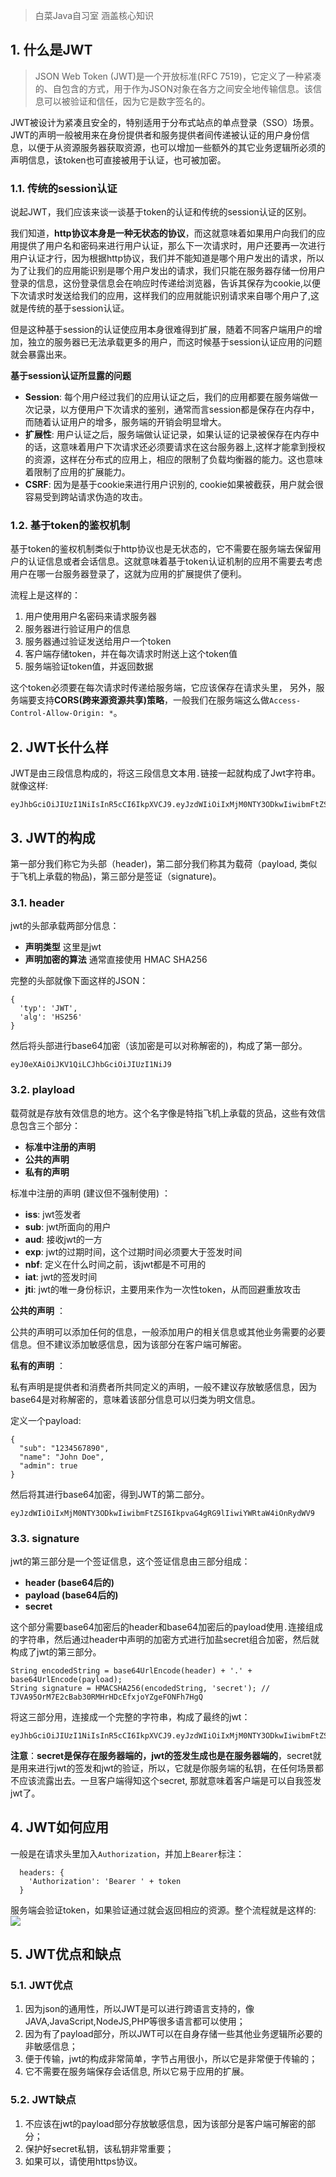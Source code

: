 > 白菜Java自习室 涵盖核心知识

## 1. 什么是JWT

> JSON Web Token (JWT)是一个开放标准(RFC 7519)，它定义了一种紧凑的、自包含的方式，用于作为JSON对象在各方之间安全地传输信息。该信息可以被验证和信任，因为它是数字签名的。

JWT被设计为紧凑且安全的，特别适用于分布式站点的单点登录（SSO）场景。JWT的声明一般被用来在身份提供者和服务提供者间传递被认证的用户身份信息，以便于从资源服务器获取资源，也可以增加一些额外的其它业务逻辑所必须的声明信息，该token也可直接被用于认证，也可被加密。

### 1.1. 传统的session认证

说起JWT，我们应该来谈一谈基于token的认证和传统的session认证的区别。

我们知道，**http协议本身是一种无状态的协议**，而这就意味着如果用户向我们的应用提供了用户名和密码来进行用户认证，那么下一次请求时，用户还要再一次进行用户认证才行，因为根据http协议，我们并不能知道是哪个用户发出的请求，所以为了让我们的应用能识别是哪个用户发出的请求，我们只能在服务器存储一份用户登录的信息，这份登录信息会在响应时传递给浏览器，告诉其保存为cookie,以便下次请求时发送给我们的应用，这样我们的应用就能识别请求来自哪个用户了,这就是传统的基于session认证。

但是这种基于session的认证使应用本身很难得到扩展，随着不同客户端用户的增加，独立的服务器已无法承载更多的用户，而这时候基于session认证应用的问题就会暴露出来。

**基于session认证所显露的问题**

* **Session**: 每个用户经过我们的应用认证之后，我们的应用都要在服务端做一次记录，以方便用户下次请求的鉴别，通常而言session都是保存在内存中，而随着认证用户的增多，服务端的开销会明显增大。
* **扩展性**: 用户认证之后，服务端做认证记录，如果认证的记录被保存在内存中的话，这意味着用户下次请求还必须要请求在这台服务器上,这样才能拿到授权的资源，这样在分布式的应用上，相应的限制了负载均衡器的能力。这也意味着限制了应用的扩展能力。
* **CSRF**: 因为是基于cookie来进行用户识别的, cookie如果被截获，用户就会很容易受到跨站请求伪造的攻击。

### 1.2. 基于token的鉴权机制

基于token的鉴权机制类似于http协议也是无状态的，它不需要在服务端去保留用户的认证信息或者会话信息。这就意味着基于token认证机制的应用不需要去考虑用户在哪一台服务器登录了，这就为应用的扩展提供了便利。

流程上是这样的：

1. 用户使用用户名密码来请求服务器
2. 服务器进行验证用户的信息
3. 服务器通过验证发送给用户一个token
4. 客户端存储token，并在每次请求时附送上这个token值
5. 服务端验证token值，并返回数据

这个token必须要在每次请求时传递给服务端，它应该保存在请求头里， 另外，服务端要支持**CORS(跨来源资源共享)策略**，一般我们在服务端这么做```Access-Control-Allow-Origin: *```。

## 2. JWT长什么样

JWT是由三段信息构成的，将这三段信息文本用`.`链接一起就构成了Jwt字符串。就像这样:

```
eyJhbGciOiJIUzI1NiIsInR5cCI6IkpXVCJ9.eyJzdWIiOiIxMjM0NTY3ODkwIiwibmFtZSI6IkpvaG4gRG9lIiwiYWRtaW4iOnRydWV9.TJVA95OrM7E2cBab30RMHrHDcEfxjoYZgeFONFh7HgQ
```

## 3. JWT的构成

第一部分我们称它为头部（header)，第二部分我们称其为载荷（payload, 类似于飞机上承载的物品)，第三部分是签证（signature)。

### 3.1. header

jwt的头部承载两部分信息：

* **声明类型** 这里是jwt
* **声明加密的算法** 通常直接使用 HMAC SHA256

完整的头部就像下面这样的JSON：

```
{
  'typ': 'JWT',
  'alg': 'HS256'
}
```

然后将头部进行base64加密（该加密是可以对称解密的)，构成了第一部分。

```
eyJ0eXAiOiJKV1QiLCJhbGciOiJIUzI1NiJ9
```

### 3.2. playload

载荷就是存放有效信息的地方。这个名字像是特指飞机上承载的货品，这些有效信息包含三个部分：

* **标准中注册的声明**
* **公共的声明**
* **私有的声明**

标准中注册的声明 (建议但不强制使用) ：

* **iss**: jwt签发者
* **sub**: jwt所面向的用户
* **aud**: 接收jwt的一方
* **exp**: jwt的过期时间，这个过期时间必须要大于签发时间
* **nbf**: 定义在什么时间之前，该jwt都是不可用的
* **iat**: jwt的签发时间
* **jti**: jwt的唯一身份标识，主要用来作为一次性token，从而回避重放攻击

**公共的声明** ：

公共的声明可以添加任何的信息，一般添加用户的相关信息或其他业务需要的必要信息。但不建议添加敏感信息，因为该部分在客户端可解密。

**私有的声明** ：

私有声明是提供者和消费者所共同定义的声明，一般不建议存放敏感信息，因为base64是对称解密的，意味着该部分信息可以归类为明文信息。

定义一个payload:

```
{
  "sub": "1234567890",
  "name": "John Doe",
  "admin": true
}
```

然后将其进行base64加密，得到JWT的第二部分。

```
eyJzdWIiOiIxMjM0NTY3ODkwIiwibmFtZSI6IkpvaG4gRG9lIiwiYWRtaW4iOnRydWV9
```

### 3.3. signature

jwt的第三部分是一个签证信息，这个签证信息由三部分组成：

* **header (base64后的)**
* **payload (base64后的)**
* **secret**

这个部分需要base64加密后的header和base64加密后的payload使用`.`连接组成的字符串，然后通过header中声明的加密方式进行加盐secret组合加密，然后就构成了jwt的第三部分。

```
String encodedString = base64UrlEncode(header) + '.' + base64UrlEncode(payload);
String signature = HMACSHA256(encodedString, 'secret'); // TJVA95OrM7E2cBab30RMHrHDcEfxjoYZgeFONFh7HgQ
```

将这三部分用，连接成一个完整的字符串，构成了最终的jwt：

```
eyJhbGciOiJIUzI1NiIsInR5cCI6IkpXVCJ9.eyJzdWIiOiIxMjM0NTY3ODkwIiwibmFtZSI6IkpvaG4gRG9lIiwiYWRtaW4iOnRydWV9.TJVA95OrM7E2cBab30RMHrHDcEfxjoYZgeFONFh7HgQ
```

**注意**：**secret是保存在服务器端的，jwt的签发生成也是在服务器端的**，secret就是用来进行jwt的签发和jwt的验证，所以，它就是你服务端的私钥，在任何场景都不应该流露出去。一旦客户端得知这个secret, 那就意味着客户端是可以自我签发jwt了。

## 4. JWT如何应用

一般是在请求头里加入```Authorization```，并加上```Bearer```标注：

```
  headers: {
    'Authorization': 'Bearer ' + token
  }
```

服务端会验证token，如果验证通过就会返回相应的资源。整个流程就是这样的:
![](//p3-juejin.byteimg.com/tos-cn-i-k3u1fbpfcp/f266f413701d4313aa33b5f13f387f9d~tplv-k3u1fbpfcp-zoom-1.image)

## 5. JWT优点和缺点

### 5.1. JWT优点

1. 因为json的通用性，所以JWT是可以进行跨语言支持的，像JAVA,JavaScript,NodeJS,PHP等很多语言都可以使用；
2. 因为有了payload部分，所以JWT可以在自身存储一些其他业务逻辑所必要的非敏感信息；
3. 便于传输，jwt的构成非常简单，字节占用很小，所以它是非常便于传输的；
4. 它不需要在服务端保存会话信息, 所以它易于应用的扩展。

### 5.2. JWT缺点

1. 不应该在jwt的payload部分存放敏感信息，因为该部分是客户端可解密的部分；
2. 保护好secret私钥，该私钥非常重要；
3. 如果可以，请使用https协议。